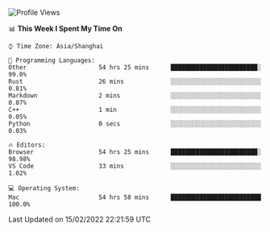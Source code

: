 <!--START_SECTION:waka-->
![Profile Views](http://img.shields.io/badge/Profile%20Views-33-blue)

📊 **This Week I Spent My Time On** 

```text
⌚︎ Time Zone: Asia/Shanghai

💬 Programming Languages: 
Other                    54 hrs 25 mins      ████████████████████████░   99.0% 
Rust                     26 mins             ░░░░░░░░░░░░░░░░░░░░░░░░░   0.81% 
Markdown                 2 mins              ░░░░░░░░░░░░░░░░░░░░░░░░░   0.07% 
C++                      1 min               ░░░░░░░░░░░░░░░░░░░░░░░░░   0.05% 
Python                   0 secs              ░░░░░░░░░░░░░░░░░░░░░░░░░   0.03%

🔥 Editors: 
Browser                  54 hrs 25 mins      ████████████████████████░   98.98% 
VS Code                  33 mins             ░░░░░░░░░░░░░░░░░░░░░░░░░   1.02%

💻 Operating System: 
Mac                      54 hrs 58 mins      █████████████████████████   100.0%

```


 Last Updated on 15/02/2022 22:21:59 UTC
<!--END_SECTION:waka-->